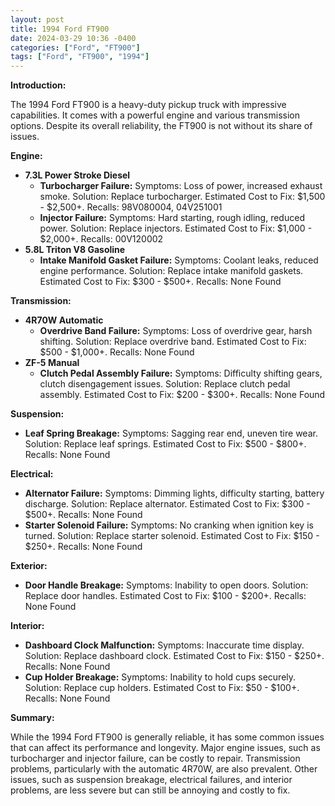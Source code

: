 ```yaml
---
layout: post
title: 1994 Ford FT900
date: 2024-03-29 10:36 -0400
categories: ["Ford", "FT900"]
tags: ["Ford", "FT900", "1994"]
---
```

**Introduction:**

The 1994 Ford FT900 is a heavy-duty pickup truck with impressive capabilities. It comes with a powerful engine and various transmission options. Despite its overall reliability, the FT900 is not without its share of issues.

**Engine:**

* **7.3L Power Stroke Diesel**
    * **Turbocharger Failure:** Symptoms: Loss of power, increased exhaust smoke. Solution: Replace turbocharger. Estimated Cost to Fix: $1,500 - $2,500+. Recalls: 98V080004, 04V251001
    * **Injector Failure:** Symptoms: Hard starting, rough idling, reduced power. Solution: Replace injectors. Estimated Cost to Fix: $1,000 - $2,000+. Recalls: 00V120002
* **5.8L Triton V8 Gasoline**
    * **Intake Manifold Gasket Failure:** Symptoms: Coolant leaks, reduced engine performance. Solution: Replace intake manifold gaskets. Estimated Cost to Fix: $300 - $500+. Recalls: None Found

**Transmission:**

* **4R70W Automatic**
    * **Overdrive Band Failure:** Symptoms: Loss of overdrive gear, harsh shifting. Solution: Replace overdrive band. Estimated Cost to Fix: $500 - $1,000+. Recalls: None Found
* **ZF-5 Manual**
    * **Clutch Pedal Assembly Failure:** Symptoms: Difficulty shifting gears, clutch disengagement issues. Solution: Replace clutch pedal assembly. Estimated Cost to Fix: $200 - $300+. Recalls: None Found

**Suspension:**

* **Leaf Spring Breakage:** Symptoms: Sagging rear end, uneven tire wear. Solution: Replace leaf springs. Estimated Cost to Fix: $500 - $800+. Recalls: None Found

**Electrical:**

* **Alternator Failure:** Symptoms: Dimming lights, difficulty starting, battery discharge. Solution: Replace alternator. Estimated Cost to Fix: $300 - $500+. Recalls: None Found
* **Starter Solenoid Failure:** Symptoms: No cranking when ignition key is turned. Solution: Replace starter solenoid. Estimated Cost to Fix: $150 - $250+. Recalls: None Found

**Exterior:**

* **Door Handle Breakage:** Symptoms: Inability to open doors. Solution: Replace door handles. Estimated Cost to Fix: $100 - $200+. Recalls: None Found

**Interior:**

* **Dashboard Clock Malfunction:** Symptoms: Inaccurate time display. Solution: Replace dashboard clock. Estimated Cost to Fix: $150 - $250+. Recalls: None Found
* **Cup Holder Breakage:** Symptoms: Inability to hold cups securely. Solution: Replace cup holders. Estimated Cost to Fix: $50 - $100+. Recalls: None Found

**Summary:**

While the 1994 Ford FT900 is generally reliable, it has some common issues that can affect its performance and longevity. Major engine issues, such as turbocharger and injector failure, can be costly to repair. Transmission problems, particularly with the automatic 4R70W, are also prevalent. Other issues, such as suspension breakage, electrical failures, and interior problems, are less severe but can still be annoying and costly to fix.
